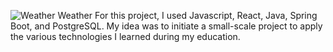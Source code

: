 ![Weather](https://github.com/DaveMorin35/WeatherApp/assets/97618234/c56eb188-8659-48ae-a371-5b5454558ffe)
Weather For this project, I used Javascript, React, Java, Spring Boot, and PostgreSQL. My idea was to initiate a small-scale project to apply the various technologies I learned during my education.
